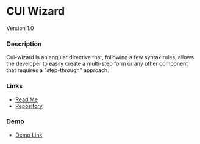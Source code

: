# CUI Wizard
Version 1.0

### Description
Cui-wizard is an angular directive that, following a few syntax rules, allows the developer to easily create a multi-step form or any other component that requires a "step-through" approach.

### Links
* [Read Me](https://github.com/thirdwavellc/cui-ng/blob/master/directives/cui-wizard/README.md)
* [Repository](https://github.com/thirdwavellc/cui-ng)

### Demo
* [Demo Link](http://cui.covisint.qa.thirdwavellc.com/cui-ng-0.0.1-SNAPSHOT/build/index.html#/wizard)